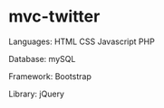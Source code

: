 # mvc-twitter

Languages:
HTML
CSS
Javascript
PHP

Database:
mySQL

Framework:
Bootstrap

Library:
jQuery
